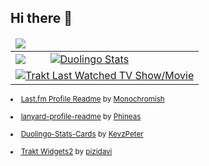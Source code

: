 ## Hi there 👋

<div align="center">
<table>
  <thead>
  <tr>
    <td colspan="2"><a href="https://gabeweb.neocities.org/stuff/nowplayingwall" target="_blank" title="#NowPlaying"><img src="https://lastfm-profile-readme.vercel.app/api/gabeweb?color=1c1f26&textColor=D8D8D8&isRounded=true&apikey=518602081119232574d506e55f6d2892"></a></td>
  </tr>
  </thead>
  <tbody>
   <tr>
     <td><a href="https://discord.com/users/466586135964024832" target="_blank" title="Discord"><img src="https://lanyard.cnrad.dev/api/466586135964024832" /></a></td>
     <td><a href="https://www.duolingo.com/profile/gabeweb" target="_blank" title="Duolingo Stats"><img src="https://duolingo-stats-card.vercel.app/api?username=gabeweb&sort=xp&theme=tokyonight" alt="Duolingo Stats"/></a></td>
  </tr>
    <tr>
      <td colspan="2"> <a href="https://trakt.tv/users/gabeweb"><img src="https://trakt-widgets.vercel.app/gabeweb/watched/banner?language=en" alt="Trakt Last Watched TV Show/Movie" title="Trakt Last Watched TV Show/Movie" /></a> </td>
    </tr>
  </tbody>
</table>
</div>
<sub>
<li><a href="https://github.com/Monochromish/lastfm-profile-readme" target="_blank">Last.fm Profile Readme</a> by <a href="https://github.com/Monochromish" target="_blank">Monochromish</a></li><br>
<li><a href="https://lanyard-profile-readme.vercel.app/" target="_blank">lanyard-profile-readme</a> by <a href="https://github.com/Phineas/lanyard" target="_blank">Phineas</a></li><br>
<li><a href="https://duolingo-stats-card.vercel.app/" target="_blank">Duolingo-Stats-Cards</a> by <a href="https://github.com/KevzPeter/Duolingo-Stats-Card/" target="_blank">KevzPeter</a></li><br>
<li><a href="https://trakt-widgets.vercel.app/" target="_blank">Trakt Widgets2</a> by <a href="https://github.com/pizidavi/Trakt-Widgets-2" target="_blank">pizidavi</a></li></sub>

<!--
**gabeweb/gabeweb** is a ✨ _special_ ✨ repository because its `README.md` (this file) appears on your GitHub profile.

Here are some ideas to get you started:

- 🔭 I’m currently working on ...
- 🌱 I’m currently learning ...
- 👯 I’m looking to collaborate on ...
- 🤔 I’m looking for help with ...
- 💬 Ask me about ...
- 📫 How to reach me: ...
- 😄 Pronouns: ...
- ⚡ Fun fact: ...
-->
